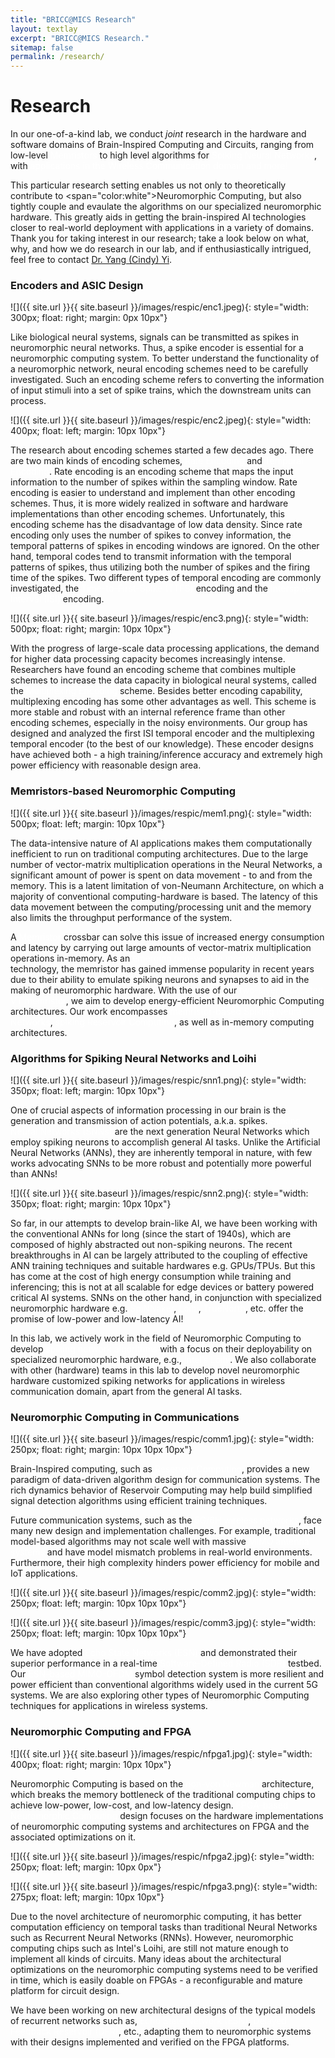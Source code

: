 ```yaml
---
title: "BRICC@MICS Research"
layout: textlay
excerpt: "BRICC@MICS Research."
sitemap: false
permalink: /research/
---
```


# Research

In our one-of-a-kind lab, we conduct _joint_ research in the hardware and software
domains of Brain-Inspired Computing and Circuits, ranging from low-level
<span style="color:white">Memristors</span>
to high level algorithms for
<span style="color:white">Spiking Neural Networks</span>, with
<span style="color:white">applications in the Wireless Communication domain and
more!</span>

This particular research setting enables
us not only to theoretically contribute to
<span="color:white">Neuromorphic Computing</span>, but also tightly
couple and evaulate the algorithms on our specialized neuromorphic hardware. This
greatly aids in getting the brain-inspired AI technologies closer to real-world
deployment with applications in a variety of domains. Thank you for taking
interest in our research; take a look below on what, why, and how we do research
in our lab, and if enthusiastically intrigued, feel free to contact
<a href="mailto:yangyi8@vt.edu">Dr. Yang (Cindy) Yi</a>.

### Encoders and ASIC Design

![]({{ site.url }}{{ site.baseurl }}/images/respic/enc1.jpeg){: style="width: 300px; float: right; margin: 0px 10px"}

Like biological neural systems, signals can be transmitted as spikes in neuromorphic
neural networks. Thus, a spike encoder is essential for a neuromorphic computing
system. To better understand the functionality of a neuromorphic network, neural
encoding schemes need to be carefully investigated. Such an encoding scheme refers
to converting the information of input stimuli into a set of spike trains, which
the downstream units can process.

![]({{ site.url }}{{ site.baseurl }}/images/respic/enc2.jpeg){: style="width: 400px; float: left; margin: 10px 10px"}

The research about encoding schemes started a few decades ago. There are two main
kinds of encoding schemes, <span style="color:white">Rate Encoding</span> and
<span style="color:white">Temporal Encoding</span>. Rate encoding is an encoding
scheme that maps the input information to the number of spikes within the sampling
window. Rate encoding is easier to understand and implement than other encoding
schemes. Thus, it is more widely realized in software and hardware implementations
than other encoding schemes. Unfortunately, this encoding scheme has the
disadvantage of low data density. Since rate encoding only uses the number of spikes
to convey information, the temporal patterns of spikes in encoding windows are
ignored. On the other hand, temporal codes tend to transmit information with the
temporal patterns of spikes, thus utilizing both the number of spikes and the firing
time of the spikes. Two different types of temporal encoding are commonly
investigated, the <span style="color:white">Time-to-First-Spike (TTFS)</span>
encoding and the <span style="color:white">Interspike-Interval (ISI)</span> encoding.

![]({{ site.url }}{{ site.baseurl }}/images/respic/enc3.png){: style="width: 500px; float: right; margin: 10px 10px"}

With the progress of large-scale data processing applications, the demand for
higher data processing capacity becomes increasingly intense. Researchers have
found an encoding scheme that combines multiple schemes to increase the data
capacity in biological neural systems, called the
<span style="color:white">Multiplexing Encoding</span> scheme. Besides better
encoding capability, multiplexing encoding has some other advantages as well.
This scheme is more stable and robust with an
internal reference frame than other encoding schemes, especially in the noisy
environments. Our group has designed and analyzed the first ISI temporal encoder
and the multiplexing temporal encoder (to the best of our knowledge). These encoder
designs have achieved both - a high training/inference accuracy and extremely high
power efficiency with reasonable design area.

### Memristors-based Neuromorphic Computing

![]({{ site.url }}{{ site.baseurl }}/images/respic/mem1.png){: style="width: 500px; float: left; margin: 10px 10px"}

The data-intensive nature of AI applications makes them
computationally inefficient to run on traditional computing architectures. Due to
the large number of vector-matrix multiplication operations in the Neural Networks,
a significant amount of power is spent on data movement - to and from the memory.
This is a latent limitation of von-Neumann Architecture, on which a majority of
conventional computing-hardware is based. The latency of this data movement
between the computing/processing unit and the memory also limits the throughput
performance of the system.

A <span style="color:white">Memristor</span> crossbar can solve this issue of
increased energy consumption and latency by carrying out large amounts of
vector-matrix multiplication operations in-memory. As an
<span style="color:white">emerging non-volatile memory (eNVM)</span> technology,
the memristor has gained immense popularity in recent years due to their ability
to emulate spiking neurons and synapses to aid in the making of neuromorphic
hardware. With the use of our <span style="color:white">two-layer fabricated VT
memristor</span>, we aim to develop energy-efficient Neuromorphic Computing
architectures. Our work encompasses <span style="color:white">memristor-based
Spiking Neural Networks</span>, <span style="color:white">spiking Reservoir
Computing</span>, as well as in-memory computing architectures.

### Algorithms for Spiking Neural Networks and Loihi

![]({{ site.url }}{{ site.baseurl }}/images/respic/snn1.png){: style="width: 350px; float: left; margin: 10px 10px"}

One of crucial aspects of information processing in our brain is the generation
and transmission of action potentials, a.k.a. spikes.
<span style="color:white">Spiking Neural Networks (SNNs)</span> are the next
generation Neural Networks which employ spiking neurons to accomplish general
AI tasks. Unlike the Artificial Neural Networks (ANNs), they are inherently
temporal in nature, with few works advocating SNNs to be more robust and
potentially more powerful than ANNs!

![]({{ site.url }}{{ site.baseurl }}/images/respic/snn2.png){: style="width: 350px; float: right; margin: 10px 10px"}

So far, in our attempts to develop brain-like AI, we have been working with the
conventional ANNs for long (since the start of 1940s), which are composed of
highly abstracted out non-spiking neurons. The recent breakthroughs in AI can be
largely attributed to the coupling of effective ANN training techniques and
suitable hardwares e.g. GPUs/TPUs. But this has come at the cost of high energy
consumption while training and inferencing; this is not at all scalable for edge
devices or battery powered critical AI systems. SNNs on the other hand, in
conjunction with specialized neuromorphic hardware e.g.
<span style="color:white">SpiNNaker</span>, <span style="color:white">Loihi</span>,
<span style="color:white">TrueNorth</span>, etc. offer the promise of low-power
and low-latency AI!

In this lab, we actively work in the field of Neuromorphic Computing to develop
<span style="color:white">spiking network algorithms</span> with a focus on their
deployability on specialized neuromorphic hardware, e.g.,
<span style="color:white">Intel’s Loihi</span>. We also collaborate with other
(hardware) teams in this lab to develop novel neuromorphic hardware customized
spiking networks for applications in wireless communication domain, apart from
the general AI tasks.

### Neuromorphic Computing in Communications

![]({{ site.url }}{{ site.baseurl }}/images/respic/comm1.jpg){: style="width: 250px; float: right; margin: 10px 10px 10px"}

Brain-Inspired computing, such as
<span style="color:white">Reservoir Computing</span>, provides a new paradigm of
data-driven algorithm design for communication systems. The rich dynamics behavior
of Reservoir Computing may help build simplified signal detection algorithms using
efficient training techniques.

Future communication systems, such as the
<span style="color:white">5G/6H wireless networks</span>, face many new design
and implementation challenges. For example, traditional model-based algorithms
may not scale well with massive <span style="color:white">MIMO antenna systems</span>
and have model mismatch problems in real-world environments. Furthermore, their
high complexity hinders power efficiency for mobile and IoT applications.

![]({{ site.url }}{{ site.baseurl }}/images/respic/comm2.jpg){: style="width: 250px; float: left; margin: 10px 10px 10px"}

![]({{ site.url }}{{ site.baseurl }}/images/respic/comm3.jpg){: style="width: 250px; float: left; margin: 10px 10px 10px"}

We have adopted <span style="color:white">Echo State Networks (ESN)</span> and
demonstrated their superior performance in a real-time
<span style="color:white">Software-Defined Radio (SDR)</span> testbed. Our
<span style="color:white">ESN-based MIMO-OFDM</span> symbol detection system is
more resilient and power efficient than conventional algorithms widely used in
the current 5G systems. We are also exploring other types of Neuromorphic Computing
techniques for applications in wireless systems.

### Neuromorphic Computing and FPGA

![]({{ site.url }}{{ site.baseurl }}/images/respic/nfpga1.jpg){: style="width: 400px; float: right; margin: 10px 10px"}

Neuromorphic Computing is based on the <span style="color:white">non-von Newman</span>
architecture, which breaks the memory bottleneck of the traditional computing chips
to achieve low-power, low-cost, and low-latency design.
<span style="color:white">FPGA-based Neuromorphic Computing</span> design focuses
on the hardware implementations of neuromorphic computing systems and architectures
on FPGA and the associated optimizations on it.

![]({{ site.url }}{{ site.baseurl }}/images/respic/nfpga2.jpg){: style="width: 250px; float: left; margin: 10px 0px"}

![]({{ site.url }}{{ site.baseurl }}/images/respic/nfpga3.png){: style="width: 275px; float: left; margin: 10px 10px"}

Due to the novel architecture of neuromorphic computing, it has better computation
efficiency on temporal tasks than traditional Neural Networks such as Recurrent
Neural Networks (RNNs). However, neuromorphic computing chips such as Intel's Loihi,
are still not mature enough to implement all kinds of circuits. Many ideas about
the architectural optimizations on the neuromorphic computing systems need to be
verified in time, which is easily doable on FPGAs - a reconfigurable and mature
platform for circuit design.

We have been working on new architectural designs of the typical models of
recurrent networks such as, <span style="color:white">Echo State Network (ESN)</span>,
<span style="color:white">Delayed Feedback Reservoir (DFR)</span>, etc., adapting
them to neuromorphic systems with their designs implemented and verified on the
FPGA platforms.

<!-- **Ultra-stable SI-STM instrument.**  ![]({{ site.url }}{{ site.baseurl }}/images/respic/STMHead.png){: style="width: 250px; float: right; margin: 0px 10px"}

**Magnetic fluctuations and electron spin resonance.**
![]({{ site.url }}{{ site.baseurl }}/images/respic/SpinFluc.png){: style="width: 70%; float: center; margin: 10px"}

![]({{ site.url }}{{ site.baseurl }}/images/respic/SciPost.png){: style="width: 70%; float: center; margin: 0px"}

### ... and more. -->
